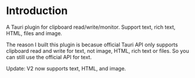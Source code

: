 # Introduction


A Tauri plugin for clipboard read/write/monitor. Support text, rich text, HTML, files and image.

The reason I built this plugin is becasue official Tauri API only supports clipboard read and write for text, not image, HTML, rich text or files. So you can still use the official API for text.

Update: V2 now supports text, HTML, and image.





